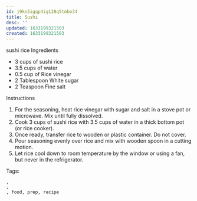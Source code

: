 ```yaml
---
id: j9ks5igqp4ig128q5tmbo34
title: Sushi
desc: ''
updated: 1633199321503
created: 1633199321503
---
```


sushi rice
Ingredients

* 3 cups of sushi rice
* 3.5 cups of water
* 0.5 cup of Rice vinegar
* 2 Tablespoon White sugar
* 2 Teaspoon Fine salt

Instructions
1. For the seasoning, heat rice vinegar with sugar and salt in a stove pot or microwave. Mix until fully dissolved.
2. Cook 3 cups of sushi rice with 3.5 cups of water in a thick bottom pot (or rice cooker).
3. Once ready, transfer rice to wooden or plastic container. Do not cover.
4. Pour seasoning evenly over rice and mix with wooden spoon in a cutting motion.
5. Let rice cool down to room temperature by the window or using a fan, but never in the refrigerator.

Tags:
  
    , 
    , 
    , food, prep, recipe
